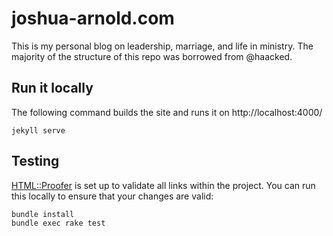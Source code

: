 # joshua-arnold.com

This is my personal blog on leadership, marriage, and life in ministry. The majority of the structure of this repo
was borrowed from @haacked.

## Run it locally

The following command builds the site and runs it on http://localhost:4000/

```shell
jekyll serve
```

## Testing

[HTML::Proofer](https://github.com/gjtorikian/html-proofer) is set up to validate all links within the project.  You can run this locally to ensure that your changes are valid:

```shell
bundle install
bundle exec rake test
```